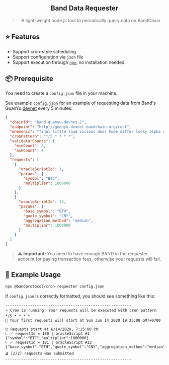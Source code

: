  <div align="center">
 <!-- <img align="center" width="180" src="https://i.imgur.com/62VsVXD.png" /> -->
  <h2>Band Data Requester</h2>
  <blockquote>A light-weight node.js tool to periodically query data on BandChain</blockquote>
</div>

## ⭐️ Features

- Support cron-style scheduling
- Support configuration via `json` file
- Support execution through [`npx`](https://www.npmjs.com/package/npx), no installation needed

## 📦 Prerequisite

You need to create a `config.json` file in your machine.

See example [`config.json`](./config.json) for an example of requesting data from Band's GuanYu [devnet](https://guanyu-devnet.cosmoscan.io/) every 5 minutes:

```json
{
  "chainId": "band-guanyu-devnet-2",
  "endpoint": "http://guanyu-devnet.bandchain.org/rest",
  "mnemonic": "final little loud vicious door hope differ lucky alpha morning clog oval milk repair off course indicate stumble remove nest position journey throw crane",
  "cronPattern": "*/5 * * * *",
  "validatorCounts": {
    "minCount": 3,
    "askCount": 4
  },
  "requests": [
    {
      "oracleScriptId": 1,
      "params": {
        "symbol": "BTC",
        "multiplier": 1000000
      }
    },
    {
      "oracleScriptId": 13,
      "params": {
        "base_symbol": "ETH",
        "quote_symbol": "CNY",
        "aggregation_method": "median",
        "multiplier": 1000000
      }
    }
  ]
}
```

> **⚠️ Important:** You need to have enough BAND in the requester account for paying transaction fees, otherwise your requests will fail.

## 💎 Example Usage

```bash
npx @bandprotocol/cron-requester config.json
```

If `config.json` is correctly formatted, you should see something like this:

```
--------------------------------------------------------
⭐️ Cron is running! Your requests will be executed with cron pattern */5 * * * *
📆 Your first requests will start at Sun Jun 14 2020 19:25:00 GMT+0700
--------------------------------------------------------
⏰ Requests start at 6/14/2020, 7:25:00 PM
∟ ✅ requestId = 180 | oracleScript #1 {"symbol":"BTC","multiplier":1000000}
∟ ✅ requestId = 181 | oracleScript #13 {"base_symbol":"ETH","quote_symbol":"CNY","aggregation_method":"median","multiplier":1000000}
⛳️ [2/2] requests was submitted
--------------------------------------------------------
```
